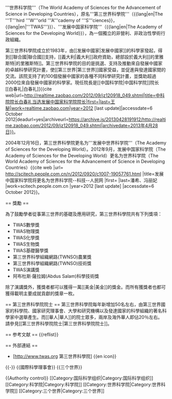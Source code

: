 '''世界科学院'''（The World Academy of Sciences for the Advancement of Science in Developing Countries），原名'''第三世界科學院'''（{{lang|en|The '''T'''hird '''W'''orld '''A'''cademy of '''S'''ciences}}，{{lang|en|'''TWAS'''}}）、'''发展中国家科学院'''（{{lang|en|The Academy of Sciences for the Developing World}}），為一個獨立的非營利、非政治性學術行政組織。

第三世界科學院成立於1983年，由[[发展中國家|发展中國家]]的科學家發起，得到[[聯合國|聯合國]]支持，[[義大利|義大利]]政府資助，總部設於義大利[[的里雅斯特|的里雅斯特]]。第三世界科學院的目的是挑選、支持及推動來自發展中國家的卓越科學研究計畫，使[[第三世界|第三世界]]國家受益，並促進與發達國家間的交流。該院支持了約100個發展中國家的各種不同科學研究計畫，並獎助超過2000位來自發展中國家的科學家。現任院長是[[中国科学院|中国科学院]]院长[[白春礼|白春礼]]<ref>{{cite web|url=http://realtime.zaobao.com/2012/09/jz120918_049.shtml|title=中科院院长白春礼当选发展中国家科学院院长|first=|last=王秘|work=realtime.zaobao.com|year=2012 [last update]|accessdate=6 October 2012|deadurl=yes|archiveurl=https://archive.is/20130428191912/http://realtime.zaobao.com/2012/09/jz120918_049.shtml|archivedate=2013年4月28日}}</ref>。

2004年12月16日，第三世界科學院更名为'''发展中世界科学院'''（The Academy of Sciences for the Developing World）。2012年9月，发展中国家科学院（The Academy of Sciences for the Developing World）更名为世界科学院（The World Academy of Sciences for the Advancement of Science in Developing Countries）<ref>{{cite web |url= http://scitech.people.com.cn/n/2012/0920/c1007-19057761.html |title=发展中国家科学院将更名为世界科学院--科技--人民网 |first= |last=潘希、冯丽妃 |work=scitech.people.com.cn |year=2012 [last update] |accessdate=6 October 2012}}</ref>。

== 獎勵 ==

為了鼓勵學者從事第三世界的基礎及應用研究，第三世界科學院共有下列獎項：

* TWAS數學獎
* TWAS物理獎
* TWAS化學獎
* TWAS生物獎
* TWAS基礎醫學獎
* 第三世界科學組織網路(TWNSO)農業獎
* 第三世界科學組織網路(TWNSO)技術獎
* TWAS演講獎
* 阿布杜斯·薩拉姆(Abdus Salam)科學技術獎

除了演講獎外，獲獎者都可以獲得一萬[[美金|美金]]的獎金。而所有獲獎者也都可獲得載明主要成就貢獻的獎章一枚。

== 第三世界科學院院士 ==
第三世界科學院每年新增加50名左右，由第三世界國家的科學院、國家研究理事會、大學和研究機構以及發達國家的科學組織的著名科學家中選舉產生。而[[華人|華人]]的院士眾多，兩岸及海外華人即佔20％左右。請參見[[第三世界科學院院士|第三世界科學院院士]]。

== 参考文献 ==
{{reflist}}

== 外部連結 ==
* [http://www.twas.org 第三世界科學院] {{en icon}}

{{-}}
{{國際科學理事會}}
{{三个世界}}

{{Authority control}}
[[Category:国际科学组织|Category:国际科学组织]]
[[Category:科学院|Category:科学院]]
[[Category:世界科学院|Category:世界科学院]]
[[Category:三个世界|Category:三个世界]]